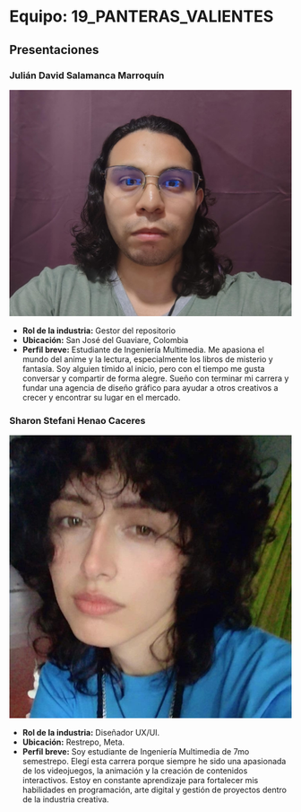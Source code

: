 # Equipo: 19_PANTERAS_VALIENTES

## Presentaciones

### Julián David Salamanca Marroquín
![Foto](JULIAN_SALAMANCA/foto-perfil.jpg)

- **Rol de la industria:** Gestor del repositorio
- **Ubicación:** San José del Guaviare, Colombia
- **Perfil breve:** Estudiante de Ingeniería Multimedia. Me apasiona el mundo del anime y la lectura, especialmente los libros de misterio y fantasía. Soy alguien tímido al inicio, pero con el tiempo me gusta conversar y compartir de forma alegre. Sueño con terminar mi carrera y fundar una agencia de diseño gráfico para ayudar a otros creativos a crecer y encontrar su lugar en el mercado.

### Sharon Stefani Henao Caceres
![Foto](SHARON_HENAO/FOTO_PERFIL_SHARON.jpg)

- **Rol de la industria:** Diseñador UX/UI.
- **Ubicación:** Restrepo, Meta.
- **Perfil breve:** Soy estudiante de Ingeniería Multimedia de 7mo semestrepo. Elegí esta carrera porque siempre he sido una apasionada de los videojuegos, la animación y la creación de contenidos interactivos. Estoy en constante aprendizaje para fortalecer mis habilidades en programación, arte digital y gestión de proyectos dentro de la industria creativa.
